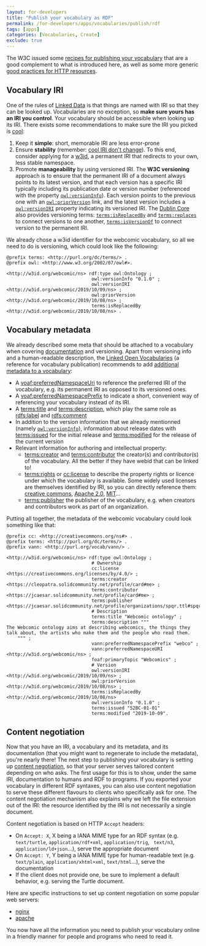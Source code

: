 ```yaml
---
layout: for-developers
title: "Publish your vocabulary as RDF"
permalink: /for-developers/apps/vocabularies/publish/rdf
tags: [apps]
categories: [Vocabularies, Create]
exclude: true
---
```


The W3C issued some [recipes for publishing your vocabulary](https://www.w3.org/TR/swbp-vocab-pub/) that are a good complement to what is introduced here, as well as some more generic [good practices for HTTP resources](https://www.w3.org/TR/chips/).

## <a id="iri"/> Vocabulary IRI

One of the rules of [Linked Data](https://www.w3.org/DesignIssues/LinkedData) is that things are named with IRI so that they can be looked up. Vocabularies are no exception, so __make sure yours has an IRI you control__. Your vocabulary should be accessible when looking up its IRI. There exists some recommendations to make sure the IRI you picked is [cool](https://www.w3.org/TR/cooluris/):
1. Keep it __simple__: short, memorable IRI are less error-prone
2. Ensure __stability__ (remember: [cool IRI don't change](https://www.w3.org/Provider/Style/URI)). To this end, consider applying for a [w3id](https://w3id.org/), a permanent IRI that redirects to your own, less stable namespace.
3. Promote __manageability__ by using versioned IRI. The __W3C versioning__ approach is to ensure that the permanent IRI of a document always points to its latest version, and that each version has a specific IRI typically including its publication date or version number (referenced with the property [`owl:versionInfo`](http://www.w3.org/2002/07/owl#versionInfo)). Each version points to the previous one with an [`owl:priorVersion`](http://www.w3.org/2002/07/owl#priorVersion) link, and the latest version includes a [`owl:versionIRI`](http://www.w3.org/2002/07/owl#versionIRI) property indicating its versioned IRI. The [Dublin Core](https://www.dublincore.org/specifications/dublin-core/dcmi-terms/) also provides versioning terms: [`terms:isReplacedBy`](http://purl.org/dc/terms/isReplacedBy) and [`terms:replaces`](http://purl.org/dc/terms/replaces) to connect versions to one another, [`terms:isVersionOf`](http://purl.org/dc/terms/isVersionOf) to connect version to the permanent IRI.

We already chose a w3id identifier for the webcomic vocabulary, so all we need to do is versioning, which could look like the following:

```
@prefix terms: <http://purl.org/dc/terms/> .
@prefix owl: <http://www.w3.org/2002/07/owl#>.

<http://w3id.org/webcomic/ns> rdf:type owl:Ontology ;
                               owl:versionInfo "0.1.0" ;
                               owl:versionIRI <http://w3id.org/webcomic/2019/10/09/ns> ;
                               owl:priorVersion <http://w3id.org/webcomic/2019/10/08/ns> ;
                               terms:isReplacedBy <http://w3id.org/webcomic/2019/10/08/ns> .
```

## Vocabulary metadata

We already described some meta that should be attached to a vocabulary when covering [documentation](/for-developers/apps/vocabularies/create/best-practices#vocab-doc) and versioning. Apart from versioning info and a human-readable description, the [Linked Open Vocabularies](https://lov.linkeddata.es) (a reference for vocabulary publication) recommends to add [additional metadata to a vocabulary](https://lov.linkeddata.es/Recommendations_Vocabulary_Design.pdf):
- A [voaf:preferredNamespaceUri](http://purl.org/vocommons/voaf#preferredNamespaceUri) to reference the preferred IRI of the vocabulary, e.g. its permanent IRI as opposed to its versioned ones.
- A [voaf:preferredNamespacePrefix](http://purl.org/vocommons/voaf#preferredNamespacePrefix) to indicate a short, convenient way of referencing your vocabulary instead of its IRI.
- A [terms:title](http://purl.org/dc/terms/title) and [terms:description](http://purl.org/dc/terms/description), which play the same role as [rdfs:label](http://www.w3.org/2000/01/rdf-schema#label) and [rdfs:comment](http://www.w3.org/2000/01/rdf-schema#label)
- In addition to the version information that we already mentionned (namely [`owl:versionInfo`](http://www.w3.org/2002/07/owl#versionInfo)), information about release dates with [terms:issued](http://purl.org/dc/terms/issued) for the initial release and [terms:modified](http://purl.org/dc/terms/modified) for the release of the current version
- Relevant information for authoring and intellectual property:
    - [terms:creator](http://purl.org/dc/terms/creator) and [terms:contributor](http://purl.org/dc/terms/contributor) the creator(s) and contributor(s) of the vocabulary. All the better if they have webid that can be linked to!
    - [terms:rights](http://purl.org/dc/terms/rights) or [cc:license](http://creativecommons.org/ns#licence) to describe the property rights or licence under which the vocabulary is available. Some widely used licenses are themselves identified by IRI, so you can directly reference them: [creative commons](https://creativecommons.org/licenses/by/4.0/), [Apache 2.0](https://opensource.org/licenses/Apache-2.0), [MIT](https://opensource.org/licenses/mit-license)...
    - [terms:publisher](http://purl.org/dc/terms/publisher) the publisher of the vocabulary, e.g. when creators and contributors work as part of an organization.

Putting all together, the metadata of the webcomic vocabulary could look something like that:

```
@prefix cc: <http://creativecommons.org/ns#> .
@prefix terms: <http://purl.org/dc/terms/> .
@prefix vann: <http://purl.org/vocab/vann/> .

<http://w3id.org/webcomic/ns> rdf:type owl:Ontology ;
                               # Ownership
                               cc:license <https://creativecommons.org/licenses/by/4.0/> ;
                               terms:creator <https://cleopatra.solidcommunity.net/profile/card#me> ;
                               terms:contributor <https://jcaesar.solidcommunity.net/profile/card#me> ;
                               terms:publisher <https://jcaesar.solidcommunity.net/profile/organizations/spqr.ttl#spqr>;
                               # Description
                               terms:title "Webcomic ontology" ;
                               terms:description """
The Webcomic ontology aims at describing webcomics, the things they talk about, the artists who make them and the people who read them.
    """ ;
                               vann:preferredNamespacePrefix "webco" ;
                               vann:preferredNamespaceURI <http://w3id.org/webcomic/ns> ;
                               foaf:primaryTopic "Webcomics" ;
                               # Version
                               owl:versionIRI <http://w3id.org/webcomic/2019/10/09/ns> ;
                               owl:priorVersion <http://w3id.org/webcomic/2019/10/08/ns> ;
                               terms:isReplacedBy <http://w3id.org/webcomic/2019/10/08/ns>
                               owl:versionInfo "0.1.0" ;
                               terms:issued "52BC-01-01"
                               terms:modified "2019-10-09".
```

## Content negotiation

Now that you have an IRI, a vocabulary and its metadata, and its documentation (that you might want to regenerate to include the metadata), you're nearly there! The next step to publishing your vocabulary is setting up [content negotiation](https://developer.mozilla.org/en-US/docs/Web/HTTP/Content_negotiation), so that your server serves tailored content depending on who asks. The first usage for this is to show, under the same IRI, documentation to humans and RDF to programs. If you exported your vocabulary in different RDF syntaxes, you can also use content negotiation to serve these different flavours to clients who specifically ask for one. The content negotiation mechanism also explains why we left the file extension out of the IRI: the resource identified by the IRI is not necessarily a single document.

Content negotiation is based on HTTP `Accept` headers:
- On `Accept: X`, X being a IANA MIME type for an RDF syntax (e.g. `text/turtle`, `application/rdf+xml`, `application/trig`, ` text/n3`, ` 	application/ld+json`...), serve the appropriate document
- On `Accept: Y`, Y being a IANA MIME type for human-readable text (e.g. `text/plain`, `application/xhtml+xml`, `text/html`...), serve the documentation
- If the client does not provide one, be sure to implement a default behavior, e.g. serving the Turtle document.

Here are specific instructions to set up content negotiation on some popular web servers:
- [nginx](https://pieterheyvaert.com/blog/2019/02/25/nginx-conneg/)
- [apache](https://linkingresearch.wordpress.com/2013/10/07/how-to-properly-publish-a-vocabulary-or-ontology-in-the-web-part-4-of-6/)

You now have all the information you need to publish your vocabulary online in a friendly manner for people and programs who need to read it. 

<!--What about publishing it in a [form that makes it easy to reuse for developers](/for-developers/apps/vocabularies/publish/artifacts) ?-->
